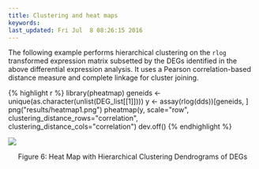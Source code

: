 ```yaml
---
title: Clustering and heat maps
keywords: 
last_updated: Fri Jul  8 08:26:15 2016
---
```


The following example performs hierarchical clustering on the `rlog`
transformed expression matrix subsetted by the DEGs identified in the above
differential expression analysis. It uses a Pearson correlation-based distance
measure and complete linkage for cluster joining.


{% highlight r %}
library(pheatmap)
geneids <- unique(as.character(unlist(DEG_list[[1]])))
y <- assay(rlog(dds))[geneids, ]
png("results/heatmap1.png")
pheatmap(y, scale="row", clustering_distance_rows="correlation", clustering_distance_cols="correlation")
dev.off()
{% endhighlight %}

![](../systemPipeRNAseq_files/heatmap1.png)
<div align="center">Figure 6: Heat Map with Hierarchical Clustering Dendrograms of DEGs</div>

